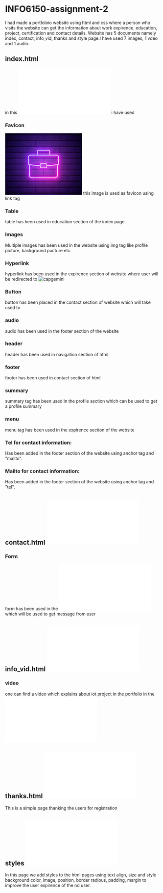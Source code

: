 # INFO6150-assignment-2
I had made a portfoloio website using html and css where a person who visits the website can get the information about work expirence, education, project, certification and contact details. Website has 5 documents namely index, contact, info_vid, thanks and style page.I have used 7 images, 1 vdeo and 1 audio. 

## index.html
in this ![index](index.html) i have used 
### Favicon
![logo image](images/logo.jpeg) this image is used as favicon using link tag
### Table
table has been used in education section of the index page
### Images
Multiple images has been used in the website using img tag like profile picture, background pucture etc.
### Hyperlink
hyperlink has been used in the expirence section of website where user will be redirected to ![capgemini](https://en.wikipedia.org/wiki/Capgemini)
### Button
button has been placed in the contact section of website which will take used to 
### audio
audio has been used in the footer section of the website 
### header
header has been used in navigation section of html.
### footer
footer has been used in contact section of html
### summary
summary tag has been used in the profile section which can be used to get a profile summary
### menu
menu tag has been used in the expirence section of the website
### Tel for contact information:
Has been added in the footer section of the website using anchor tag and "mailto".

### Mailto for contact information:
Has been added in the footer section of the website using anchor tag and "tel".

## contact.html ![registration form](contact.html)
### Form
form has been used in the ![contact page](contact.html) which will be used to get message from user
## info_vid.html ![video page](info_vid.html)
### video
one can find a video which explains about iot project in the portfolio in the ![video page](info_vid.html)

## thanks.html ![thank you page](thanks.html)
This is a simple page thanking the users for registration

## styles ![styles page](styles.css)
In this page we add styles to the html pages using text align, size and style background color, image, position, border radious, padding, margin to improve the user expirence of the nd user.

